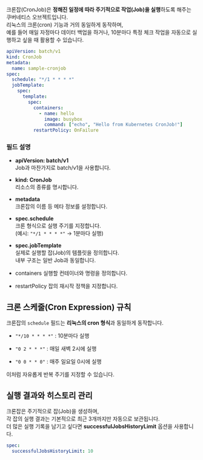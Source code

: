 크론잡(CronJob)은 **정해진 일정에 따라 주기적으로 작업(Job)을 실행**하도록 해주는 쿠버네티스 오브젝트입니다.  
리눅스의 크론(cron) 기능과 거의 동일하게 동작하며,  
예를 들어 매일 자정마다 데이터 백업을 하거나, 10분마다 특정 체크 작업을 자동으로 실행하고 싶을 때 활용할 수 있습니다.
``` yml
apiVersion: batch/v1
kind: CronJob
metadata:
  name: sample-cronjob
spec:
  schedule: "*/1 * * * *"
  jobTemplate:
    spec:
      template:
        spec:
          containers:
            - name: hello
              image: busybox
              command: ["echo", "Hello from Kubernetes CronJob!"]
          restartPolicy: OnFailure
```
### 필드 설명

- **apiVersion: batch/v1**  
    Job과 마찬가지로 batch/v1을 사용합니다.
    
- **kind: CronJob**  
    리소스의 종류를 명시합니다.
    
- **metadata**  
    크론잡의 이름 등 메타 정보를 설정합니다.
    
- **spec.schedule**  
    크론 형식으로 실행 주기를 지정합니다.  
    (예시: `"*/1 * * * *"` → 1분마다 실행)
    
- **spec.jobTemplate**  
    실제로 실행할 잡(Job)의 템플릿을 정의합니다.  
    내부 구조는 일반 Job과 동일합니다.
    
- containers
    실행할 컨테이너와 명령을 정의합니다.
    
- restartPolicy
    잡의 재시작 정책을 지정합니다.

## 크론 스케줄(Cron Expression) 규칙

크론잡의 `schedule` 필드는 **리눅스의 cron 형식**과 동일하게 동작합니다.

- `"*/10 * * * *"` : 10분마다 실행
    
- `"0 2 * * *"` : 매일 새벽 2시에 실행
    
- `"0 0 * * 0"` : 매주 일요일 0시에 실행
    
이처럼 자유롭게 반복 주기를 지정할 수 있습니다.


## 실행 결과와 히스토리 관리

크론잡은 주기적으로 잡(Job)을 생성하며,  
각 잡의 실행 결과는 기본적으로 최근 3개까지만 자동으로 보관됩니다.  
더 많은 실행 기록을 남기고 싶다면 **successfulJobsHistoryLimit** 옵션을 사용합니다.
``` yml
spec:
  successfulJobsHistoryLimit: 10
```


